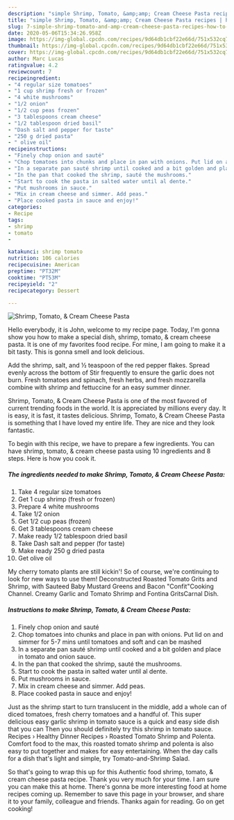 ```yaml
---
description: "simple Shrimp, Tomato, &amp;amp; Cream Cheese Pasta recipes | how to cook Shrimp, Tomato, &amp;amp; Cream Cheese Pasta"
title: "simple Shrimp, Tomato, &amp;amp; Cream Cheese Pasta recipes | how to cook Shrimp, Tomato, &amp;amp; Cream Cheese Pasta"
slug: 7-simple-shrimp-tomato-and-amp-cream-cheese-pasta-recipes-how-to-cook-shrimp-tomato-and-amp-cream-cheese-pasta
date: 2020-05-06T15:34:26.958Z
image: https://img-global.cpcdn.com/recipes/9d64db1cbf22e66d/751x532cq70/shrimp-tomato-cream-cheese-pasta-recipe-main-photo.jpg
thumbnail: https://img-global.cpcdn.com/recipes/9d64db1cbf22e66d/751x532cq70/shrimp-tomato-cream-cheese-pasta-recipe-main-photo.jpg
cover: https://img-global.cpcdn.com/recipes/9d64db1cbf22e66d/751x532cq70/shrimp-tomato-cream-cheese-pasta-recipe-main-photo.jpg
author: Marc Lucas
ratingvalue: 4.2
reviewcount: 7
recipeingredient:
- "4 regular size tomatoes"
- "1 cup shrimp fresh or frozen"
- "4 white mushrooms"
- "1/2 onion"
- "1/2 cup peas frozen"
- "3 tablespoons cream cheese"
- "1/2 tablespoon dried basil"
- "Dash salt and pepper for taste"
- "250 g dried pasta"
- " olive oil"
recipeinstructions:
- "Finely chop onion and sauté"
- "Chop tomatoes into chunks and place in pan with onions. Put lid on and simmer for 5-7 mins until tomatoes and soft and can be mashed"
- "In a separate pan sauté shrimp until cooked and a bit golden and place in tomato and onion sauce."
- "In the pan that cooked the shrimp, sauté the mushrooms."
- "Start to cook the pasta in salted water until al dente."
- "Put mushrooms in sauce."
- "Mix in cream cheese and simmer. Add peas."
- "Place cooked pasta in sauce and enjoy!"
categories:
- Recipe
tags:
- shrimp
- tomato
- 

katakunci: shrimp tomato  
nutrition: 106 calories
recipecuisine: American
preptime: "PT32M"
cooktime: "PT53M"
recipeyield: "2"
recipecategory: Dessert

---
```



![Shrimp, Tomato, &amp; Cream Cheese Pasta](https://img-global.cpcdn.com/recipes/9d64db1cbf22e66d/751x532cq70/shrimp-tomato-cream-cheese-pasta-recipe-main-photo.jpg)

Hello everybody, it is John, welcome to my recipe page. Today, I'm gonna show you how to make a special dish, shrimp, tomato, &amp; cream cheese pasta. It is one of my favorites food recipe. For mine, I am going to make it a bit tasty. This is gonna smell and look delicious.

Add the shrimp, salt, and ½ teaspoon of the red pepper flakes. Spread evenly across the bottom of Stir frequently to ensure the garlic does not burn. Fresh tomatoes and spinach, fresh herbs, and fresh mozzarella combine with shrimp and fettuccine for an easy summer dinner.

Shrimp, Tomato, &amp; Cream Cheese Pasta is one of the most favored of current trending foods in the world. It is appreciated by millions every day. It is easy, it is fast, it tastes delicious. Shrimp, Tomato, &amp; Cream Cheese Pasta is something that I have loved my entire life. They are nice and they look fantastic.


To begin with this recipe, we have to prepare a few ingredients. You can have shrimp, tomato, &amp; cream cheese pasta using 10 ingredients and 8 steps. Here is how you cook it.

<!--inarticleads1-->

##### The ingredients needed to make Shrimp, Tomato, &amp; Cream Cheese Pasta:

1. Take 4 regular size tomatoes
1. Get 1 cup shrimp (fresh or frozen)
1. Prepare 4 white mushrooms
1. Take 1/2 onion
1. Get 1/2 cup peas (frozen)
1. Get 3 tablespoons cream cheese
1. Make ready 1/2 tablespoon dried basil
1. Take Dash salt and pepper (for taste)
1. Make ready 250 g dried pasta
1. Get  olive oil


My cherry tomato plants are still kickin&#39;! So of course, we&#39;re continuing to look for new ways to use them! Deconstructed Roasted Tomato Grits and Shrimp, with Sauteed Baby Mustard Greens and Bacon &#34;Confit&#34;Cooking Channel. Creamy Garlic and Tomato Shrimp and Fontina GritsCarnal Dish. 

<!--inarticleads2-->

##### Instructions to make Shrimp, Tomato, &amp; Cream Cheese Pasta:

1. Finely chop onion and sauté
1. Chop tomatoes into chunks and place in pan with onions. Put lid on and simmer for 5-7 mins until tomatoes and soft and can be mashed
1. In a separate pan sauté shrimp until cooked and a bit golden and place in tomato and onion sauce.
1. In the pan that cooked the shrimp, sauté the mushrooms.
1. Start to cook the pasta in salted water until al dente.
1. Put mushrooms in sauce.
1. Mix in cream cheese and simmer. Add peas.
1. Place cooked pasta in sauce and enjoy!


Just as the shrimp start to turn translucent in the middle, add a whole can of diced tomatoes, fresh cherry tomatoes and a handful of. This super delicious easy garlic shrimp in tomato sauce is a quick and easy side dish that you can Then you should definitely try this shrimp in tomato sauce. Recipes › Healthy Dinner Recipes › Roasted Tomato Shrimp and Polenta. Comfort food to the max, this roasted tomato shrimp and polenta is also easy to put together and makes for easy entertaining. When the day calls for a dish that&#39;s light and simple, try Tomato-and-Shrimp Salad. 

So that's going to wrap this up for this Authentic food shrimp, tomato, &amp; cream cheese pasta recipe. Thank you very much for your time. I am sure you can make this at home. There's gonna be more interesting food at home recipes coming up. Remember to save this page in your browser, and share it to your family, colleague and friends. Thanks again for reading. Go on get cooking!
